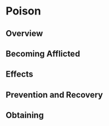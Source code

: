 # Poison

## Overview


## Becoming Afflicted


## Effects


## Prevention and Recovery


## Obtaining


